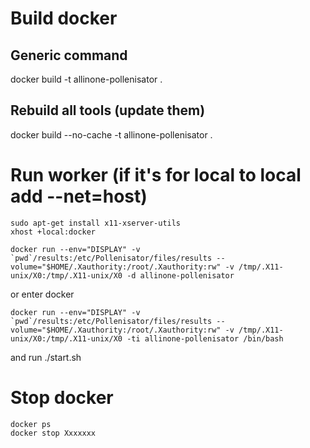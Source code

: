 # Build docker

## Generic command
docker build -t allinone-pollenisator .

## Rebuild all tools (update them)
docker build --no-cache -t allinone-pollenisator .

# Run worker (if it's for local to local add --net=host)

```
sudo apt-get install x11-xserver-utils
xhost +local:docker
```

```docker run --env="DISPLAY" -v `pwd`/results:/etc/Pollenisator/files/results --volume="$HOME/.Xauthority:/root/.Xauthority:rw" -v /tmp/.X11-unix/X0:/tmp/.X11-unix/X0 -d allinone-pollenisator```

or enter docker

```docker run --env="DISPLAY" -v `pwd`/results:/etc/Pollenisator/files/results --volume="$HOME/.Xauthority:/root/.Xauthority:rw" -v /tmp/.X11-unix/X0:/tmp/.X11-unix/X0 -ti allinone-pollenisator /bin/bash```

and run
./start.sh

# Stop docker

```
docker ps
docker stop Xxxxxxx
```
